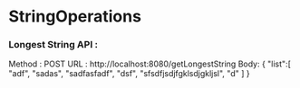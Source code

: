 # StringOperations

### Longest String API :
Method : POST
URL : http://localhost:8080/getLongestString
Body:
{
    "list":[
        "adf",
        "sadas",
        "sadfasfadf",
        "dsf",
        "sfsdfjsdjfgklsdjgkljsl",
        "d"
    ]
}


